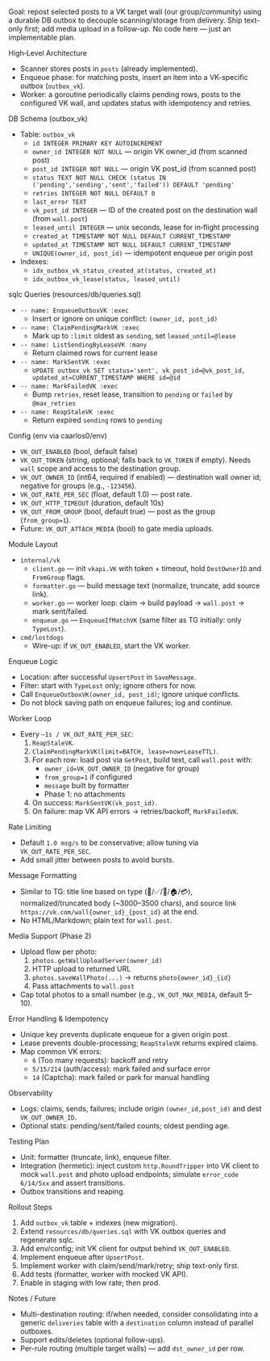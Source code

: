 Goal: repost selected posts to a VK target wall (our group/community) using a durable DB outbox to decouple scanning/storage from delivery. Ship text-only first; add media upload in a follow-up. No code here — just an implementable plan.

High‑Level Architecture

- Scanner stores posts in `posts` (already implemented).
- Enqueue phase: for matching posts, insert an item into a VK-specific outbox (`outbox_vk`).
- Worker: a goroutine periodically claims pending rows, posts to the configured VK wall, and updates status with idempotency and retries.

DB Schema (outbox_vk)

- Table: `outbox_vk`
  - `id INTEGER PRIMARY KEY AUTOINCREMENT`
  - `owner_id INTEGER NOT NULL` — origin VK owner_id (from scanned post)
  - `post_id INTEGER NOT NULL` — origin VK post_id (from scanned post)
  - `status TEXT NOT NULL CHECK (status IN ('pending','sending','sent','failed')) DEFAULT 'pending'`
  - `retries INTEGER NOT NULL DEFAULT 0`
  - `last_error TEXT`
  - `vk_post_id INTEGER` — ID of the created post on the destination wall (from `wall.post`)
  - `leased_until INTEGER` — unix seconds, lease for in‑flight processing
  - `created_at TIMESTAMP NOT NULL DEFAULT CURRENT_TIMESTAMP`
  - `updated_at TIMESTAMP NOT NULL DEFAULT CURRENT_TIMESTAMP`
  - `UNIQUE(owner_id, post_id)` — idempotent enqueue per origin post
- Indexes:
  - `idx_outbox_vk_status_created_at(status, created_at)`
  - `idx_outbox_vk_lease(status, leased_until)`

sqlc Queries (resources/db/queries.sql)

- `-- name: EnqueueOutboxVK :exec`
  - Insert or ignore on unique conflict: `(owner_id, post_id)`
- `-- name: ClaimPendingMarkVK :exec`
  - Mark up to `:limit` oldest as `sending`, set `leased_until=@lease`
- `-- name: ListSendingByLeaseVK :many`
  - Return claimed rows for current lease
- `-- name: MarkSentVK :exec`
  - `UPDATE outbox_vk SET status='sent', vk_post_id=@vk_post_id, updated_at=CURRENT_TIMESTAMP WHERE id=@id`
- `-- name: MarkFailedVK :exec`
  - Bump `retries`, reset lease, transition to `pending` or `failed` by `@max_retries`
- `-- name: ReapStaleVK :exec`
  - Return expired `sending` rows to `pending`

Config (env via caarlos0/env)

- `VK_OUT_ENABLED` (bool, default false)
- `VK_OUT_TOKEN` (string, optional; falls back to `VK_TOKEN` if empty). Needs `wall` scope and access to the destination group.
- `VK_OUT_OWNER_ID` (int64, required if enabled) — destination wall owner id; negative for groups (e.g., `-123456`).
- `VK_OUT_RATE_PER_SEC` (float, default 1.0) — post rate.
- `VK_OUT_HTTP_TIMEOUT` (duration, default 10s)
- `VK_OUT_FROM_GROUP` (bool, default true) — post as the group (`from_group=1`).
- Future: `VK_OUT_ATTACH_MEDIA` (bool) to gate media uploads.

Module Layout

- `internal/vk`
  - `client.go` — init `vkapi.VK` with token + timeout, hold `DestOwnerID` and `FromGroup` flags.
  - `formatter.go` — build message text (normalize, truncate, add source link).
  - `worker.go` — worker loop: claim → build payload → `wall.post` → mark sent/failed.
  - `enqueue.go` — `EnqueueIfMatchVK` (same filter as TG initially: only `TypeLost`).
- `cmd/lostdogs`
  - Wire-up: if `VK_OUT_ENABLED`, start the VK worker.

Enqueue Logic

- Location: after successful `UpsertPost` in `SaveMessage`.
- Filter: start with `TypeLost` only; ignore others for now.
- Call `EnqueueOutboxVK(owner_id, post_id)`; ignore unique conflicts.
- Do not block saving path on enqueue failures; log and continue.

Worker Loop

- Every `~1s / VK_OUT_RATE_PER_SEC`:
  1. `ReapStaleVK`.
  2. `ClaimPendingMarkVK(limit=BATCH, lease=now+LeaseTTL)`.
  3. For each row: load post via `GetPost`, build text, call `wall.post` with:
     - `owner_id=VK_OUT_OWNER_ID` (negative for group)
     - `from_group=1` if configured
     - `message` built by formatter
     - Phase 1: no attachments
  4. On success: `MarkSentVK(vk_post_id)`.
  5. On failure: map VK API errors → retries/backoff, `MarkFailedVK`.

Rate Limiting

- Default `1.0 msg/s` to be conservative; allow tuning via `VK_OUT_RATE_PER_SEC`.
- Add small jitter between posts to avoid bursts.

Message Formatting

- Similar to TG: title line based on type (🔎/✅/👀/🏠/💳), normalized/truncated body (~3000–3500 chars), and source link `https://vk.com/wall{owner_id}_{post_id}` at the end.
- No HTML/Markdown; plain text for `wall.post`.

Media Support (Phase 2)

- Upload flow per photo:
  1. `photos.getWallUploadServer(owner_id)`
  2. HTTP upload to returned URL
  3. `photos.saveWallPhoto(...)` → returns `photo{owner_id}_{id}`
  4. Pass attachments to `wall.post`
- Cap total photos to a small number (e.g., `VK_OUT_MAX_MEDIA`, default 5–10).

Error Handling & Idempotency

- Unique key prevents duplicate enqueue for a given origin post.
- Lease prevents double-processing; `ReapStaleVK` returns expired claims.
- Map common VK errors:
  - `6` (Too many requests): backoff and retry
  - `5/15/214` (auth/access): mark failed and surface error
  - `14` (Captcha): mark failed or park for manual handling

Observability

- Logs: claims, sends, failures; include origin `(owner_id,post_id)` and dest `VK_OUT_OWNER_ID`.
- Optional stats: pending/sent/failed counts; oldest pending age.

Testing Plan

- Unit: formatter (truncate, link), enqueue filter.
- Integration (hermetic): inject custom `http.RoundTripper` into VK client to mock `wall.post` and photo upload endpoints; simulate `error_code 6/14/5xx` and assert transitions.
- Outbox transitions and reaping.

Rollout Steps

1. Add `outbox_vk` table + indexes (new migration).
2. Extend `resources/db/queries.sql` with VK outbox queries and regenerate sqlc.
3. Add env/config; init VK client for output behind `VK_OUT_ENABLED`.
4. Implement enqueue after `UpsertPost`.
5. Implement worker with claim/send/mark/retry; ship text-only first.
6. Add tests (formatter, worker with mocked VK API).
7. Enable in staging with low rate; then prod.

Notes / Future

- Multi-destination routing: if/when needed, consider consolidating into a generic `deliveries` table with a `destination` column instead of parallel outboxes.
- Support edits/deletes (optional follow-ups).
- Per-rule routing (multiple target walls) — add `dst_owner_id` per row.
